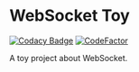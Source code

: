 # WebSocket Toy

[![Codacy Badge](https://api.codacy.com/project/badge/Grade/83221faac4ea46d68e509c529301fa43)](https://app.codacy.com/gh/Attacktive/websocket-toy?utm_source=github.com&utm_medium=referral&utm_content=Attacktive/websocket-toy&utm_campaign=Badge_Grade_Settings)
[![CodeFactor](https://www.codefactor.io/repository/github/attacktive/websocket-toy/badge)](https://www.codefactor.io/repository/github/attacktive/websocket-toy)

A toy project about WebSocket.
